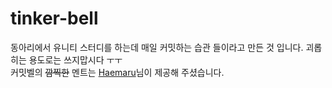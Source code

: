 # tinker-bell
동아리에서 유니티 스터디를 하는데 매일 커밋하는 습관 들이라고 만든 것 입니다. 괴롭히는 용도로는 쓰지맙시다 ㅜㅜ      
커밋벨의 <strike>깜찍한</strike> 멘트는 [Haemaru](https://github.com/Haemaru)님이 제공해 주셨습니다. 
